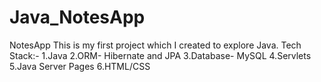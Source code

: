 # Java_NotesApp
NotesApp 
This is my first project which I created to explore Java.
Tech Stack:-
1.Java
2.ORM- Hibernate and JPA
3.Database- MySQL
4.Servlets
5.Java Server Pages
6.HTML/CSS
